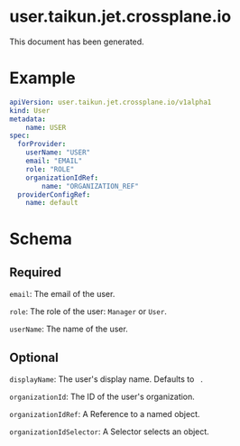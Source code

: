 
user.taikun.jet.crossplane.io
=============================


This document has been generated.
  

# Example


```yaml
apiVersion: user.taikun.jet.crossplane.io/v1alpha1
kind: User
metadata:
    name: USER
spec:
  forProvider:
    userName: "USER"
    email: "EMAIL"
    role: "ROLE"
    organizationIdRef:
        name: "ORGANIZATION_REF"
  providerConfigRef:
    name: default
```  

# Schema
  

## Required
  
`email`: The email of the user.
  
`role`: The role of the user: `Manager` or `User`.
  
`userName`: The name of the user.
  

## Optional
  
`displayName`: The user's display name. Defaults to ` `.
  
`organizationId`: The ID of the user's organization.
  
`organizationIdRef`: A Reference to a named object.
  
`organizationIdSelector`: A Selector selects an object.
  
